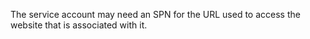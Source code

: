 The service account may need an SPN for the URL used to access the website that is associated with it.